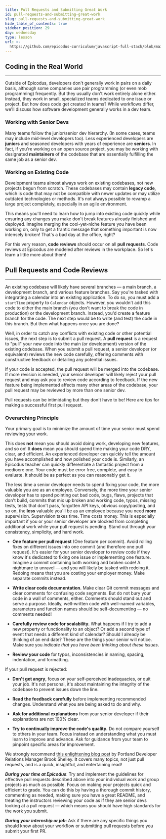 ```yaml
---
title: Pull Requests and Submitting Great Work
id: pull-requests-and-submitting-great-work
slug: pull-requests-and-submitting-great-work
hide_table_of_contents: true
sidebar_position: 29
day: wednesday
type: lesson
url: >-
  https://github.com/epicodus-curriculum/javascript-full-stack/blob/main/3c_pull_requests_and_submitting_great_work.md
---
```


## Coding in the Real World
---

Outside of Epicodus, developers don't generally work in pairs on a daily basis, although some companies use pair programming (or even mob programming) frequently. But they usually don't work entirely alone either. Instead, they work in small, specialized teams dedicated to one issue or project. But how does code get created in teams? While workflows differ, we'll discuss how software development generally works in a dev team.

### Working with Senior Devs

Many teams follow the junior/senior dev hierarchy. (In some cases, teams may include mid-level developers too). Less experienced developers are **juniors** and seasoned developers with years of experience are **seniors**. In fact, if you're working on an open source project, you may be working with designated **maintainers** of the codebase that are essentially fulfilling the same job as a senior dev.

### Working on Existing Code

Development teams almost always work on existing codebases, not new projects begun from scratch. These codebases may contain **legacy code**, which is code that may not be compatible with newer updates or may utilize outdated technologies or methods. It's not always possible to revamp a large project completely, especially in an agile environment.

This means you'll need to learn how to jump into existing code quickly while ensuring any changes you make don't break features already finished and deployed. Imagine merging the cool-yet-niche feature you have been working on, only to get a frantic message that something important is now intensely broken! That's a bad day at the office, right?

For this very reason, **code reviews** should occur on all **pull requests**. Code reviews at Epicodus are modeled after reviews in the workplace. So let's learn a little more about them!

## Pull Requests and Code Reviews
---

An existing codebase will likely have several branches — a main branch, a development branch, and various feature branches. Say you're tasked with integrating a calendar into an existing application. To do so, you must add a `startTime` property to `Calendar` objects. However, you wouldn't add this code to either the main branch (you don't want to break the code in production) or the development branch. Instead, you'd create a feature branch for the code. The next step would be to write (and test) the code in this branch. But then what happens once you are done?

Well, in order to catch any conflicts with existing code or other potential issues, the next step is to submit a pull request. A **pull request** is a request to "pull" your new code into the main (or development) version of the existing codebase. When you submit a pull request, a senior developer (or equivalent) reviews the new code carefully, offering comments with constructive feedback or detailing any potential issues. 

If your code is accepted, the pull request will be merged into the codebase. If more revision is needed, your senior developer will likely reject your pull request and may ask you to review code according to feedback. If the new feature being implemented affects many other areas of the codebase, your pull request may be reviewed by more than one senior dev.

Pull requests can be intimidating but they don't have to be! Here are tips for making a successful first pull request.

### Overarching Principle

Your primary goal is to minimize the amount of time your senior must spend reviewing your work. 

This does **not** mean you should avoid doing work, developing new features, and so on! It **does** mean you should spend time making your code DRY, clear, and efficient. An experienced developer can quickly tell the amount you have accomplished and how polished your code is. Similarly, an Epicodus teacher can quickly differentiate a fantastic project from a mediocre one. Your code must be error free, complete, and easy to evaluate. It should be as perfect as you can reasonably get it.

The less time a senior developer needs to spend fixing your code, the more valuable you are as an employee. Conversely, the more time your senior developer has to spend pointing out bad code, bugs, flaws, projects that don't build, commits that mix up broken and working code, typos, missing tests, tests that don't pass, forgotten API keys, obvious copy/pasting, and so on, the **less** valuable you'll be as an employee because you need **more** supervision. Supervision takes time. Time costs money. This is especially important if you or your senior developer are blocked from completing additional work while your pull request is pending. Stand out through your consistency, simplicity, and hard work.

* **One feature per pull request** (One feature per commit). Avoid rolling fixes on different issues into one commit (and therefore one pull request). It's easier for your senior developer to review code if they know it's dedicated to fixing one issue or implementing one feature. Imagine a commit containing both working and broken code! A nightmare to unravel — and you will likely be tasked with redoing it. Redoing means that you are costing your employer money. Make separate commits instead.

* **Write clear code documentation.** Make clear Git commit messages and clear comments for confusing code segments. But do not bury your code in a wall of comments, either. Comments should stand out and serve a purpose. Ideally, well-written code with well-named variables, parameters and function names should be self-documenting — no comments needed!

* **Carefully review code for scalability.** What happens if I try to add a new property or functionality to an object? Or add a second type of event that needs a different kind of calendar? Should I already be thinking of an end date? These are the things your senior will notice. Make sure you _indicate that you have been thinking about these issues_.

* **Review your code** for typos, inconsistencies in naming, spacing, indentation, and formatting.

If your pull request is rejected:

* **Don't get angry**, focus on your self-perceived inadequacies, or quit your job. It's not personal, it's about maintaining the integrity of the codebase to prevent issues down the line.

* **Read the feedback carefully** before implementing recommended changes. Understand what you are being asked to do and why.

* **Ask for additional explanations** from your senior developer if their explanations are not 100% clear.

* **Try to continually improve the code's quality.** Do not compare yourself to others in your team. Focus instead on understanding what you must learn to improve and advance. Ask for guidance from your team to pinpoint specific areas for improvement.

We strongly recommend [this enlightening blog post](https://medium.com/turbine-labs/theres-no-hell-in-team-4f5d6f3ff511) by Portland Developer Relations Manager Brook Shelley. It covers many topics, not just pull requests, and is a quick, insightful, and entertaining read!

_**During your time at Epicodus**_: Try and implement the guidelines for effective pull requests described above into your individual work and group projects as much as possible. Focus on making your projects quick and efficient to grade. You can do this by having a thorough commit history, commenting as needed, making sure you have a great README, and treating the instructors reviewing your code as if they are senior devs looking at a pull request — which means you should have high standards for the work you submit.

_**During your internship or job**_: Ask if there are any specific things you should know about your workflow or submitting pull requests before you submit your first PR.
